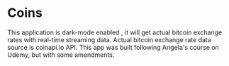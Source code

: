 # Coins
This application is dark-mode enabled , it will get actual bitcoin exchange rates with real-time streaming data. Actual bitcoin exchange rate data source is coinapi.io API. This app was built following Angela's course on Udemy, but with some amendments.
